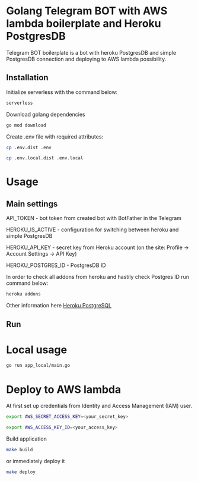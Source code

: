 # Golang Telegram BOT with AWS lambda boilerplate and Heroku PostgresDB

Telegram BOT boilerplate is a bot with heroku PostgresDB and simple PostgresDB connection and deploying to AWS lambda possibility.

## Installation

Initialize serverless with the command below:
```bash
serverless
```

Download golang dependencies
```bash
go mod download
```

Create .env file with required attributes:
```bash
cp .env.dist .env
```
```bash
cp .env.local.dist .env.local
```

# Usage

## Main settings

API_TOKEN - bot token from created bot with BotFather in the Telegram

HEROKU_IS_ACTIVE - configuration for switching between heroku and simple PostgresDB 

HEROKU_API_KEY - secret key from Heroku account (on the site: Profile -> Account Settings -> API Key)

HEROKU_POSTGRES_ID - PostgresDB ID

In order to check all addons from heroku and hastily check Postgres ID run command below:

```bash
heroku addons
```

Other information here
[Heroku PostgreSQL](https://devcenter.heroku.com/articles/heroku-postgresql)

## Run

# Local usage

```bash
go run app_local/main.go
```

# Deploy to AWS lambda

At first set up credentials from Identity and Access Management (IAM) user.

```bash
export AWS_SECRET_ACCESS_KEY=<your_secret_key>
```
```bash
export AWS_ACCESS_KEY_ID=<your_access_key>
```

Build application

```bash
make build
```

or immediately deploy it

```bash
make deploy
```